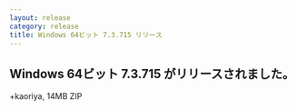 ```yaml
---
layout: release
category: release
title: Windows 64ビット 7.3.715 リリース
---
```


Windows 64ビット 7.3.715 がリリースされました。
-------------------------------------------------------

+kaoriya, 14MB ZIP
